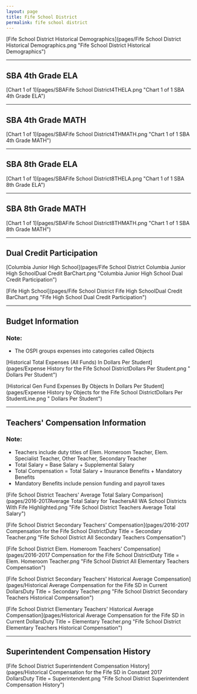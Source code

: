 ```yaml
---
layout: page
title: Fife School District
permalink: fife school district
---
```



[Fife School District Historical Demographics](pages/Fife School District Historical Demographics.png "Fife School District Historical Demographics")

___

## SBA 4th Grade ELA

[Chart 1 of 1](pages/SBAFife School District4THELA.png "Chart 1 of 1 SBA 4th Grade ELA")


___

## SBA 4th Grade MATH

[Chart 1 of 1](pages/SBAFife School District4THMATH.png "Chart 1 of 1 SBA 4th Grade MATH")


___

## SBA 8th Grade ELA

[Chart 1 of 1](pages/SBAFife School District8THELA.png "Chart 1 of 1 SBA 8th Grade ELA")


___

## SBA 8th Grade MATH

[Chart 1 of 1](pages/SBAFife School District8THMATH.png "Chart 1 of 1 SBA 8th Grade MATH")


___

## Dual Credit Participation

[Columbia Junior High School](pages/Fife School District Columbia Junior High SchoolDual Credit BarChart.png "Columbia Junior High School Dual Credit Participation")

[Fife High School](pages/Fife School District Fife High SchoolDual Credit BarChart.png "Fife High School Dual Credit Participation")


___

## Budget Information
### Note:
- The OSPI groups expenses into categories called Objects

[Historical Total Expenses (All Funds) In Dollars Per Student](pages/Expense History for the Fife School DistrictDollars Per Student.png " Dollars Per Student")

[Historical Gen Fund Expenses By Objects In Dollars Per Student](pages/Expense History by Objects for the Fife School DistrictDollars Per StudentLine.png " Dollars Per Student")


___

## Teachers' Compensation Information
### Note:
- Teachers include duty titles of Elem. Homeroom Teacher, Elem. Specialist Teacher, Other Teacher, Secondary Teacher
- Total Salary = Base Salary + Supplemental Salary
- Total Compensation = Total Salary + Insurance Benefits + Mandatory Benefits
- Mandatory Benefits include pension funding and payroll taxes

[Fife School District Teachers' Average Total Salary Comparison](pages/2016-2017Average Total Salary for TeachersAll WA School Districts With Fife Highlighted.png "Fife School District Teachers Average Total Salary")

[Fife School District Secondary Teachers' Compensation](pages/2016-2017 Compensation for the Fife School DistrictDuty Title = Secondary Teacher.png "Fife School District All Secondary Teachers Compensation")

[Fife School District Elem. Homeroom Teachers' Compensation](pages/2016-2017 Compensation for the Fife School DistrictDuty Title = Elem. Homeroom Teacher.png "Fife School District All Elementary Teachers Compensation")

[Fife School District Secondary Teachers' Historical Average Compensation](pages/Historical Average Compensation for the Fife SD in Current DollarsDuty Title = Secondary Teacher.png "Fife School District Secondary Teachers Historical Compensation")

[Fife School District Elementary Teachers' Historical Average Compensation](pages/Historical Average Compensation for the Fife SD in Current DollarsDuty Title = Elementary Teacher.png "Fife School District Elementary Teachers Historical Compensation")


___

## Superintendent Compensation History

[Fife School District Superintendent Compensation History](pages/Historical Compensation for the Fife SD in Constant 2017 DollarsDuty Title = Superintendent.png "Fife School District Superintendent Compensation History")

